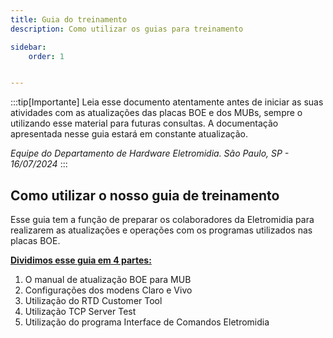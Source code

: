 ```yaml
---
title: Guia do treinamento
description: Como utilizar os guias para treinamento

sidebar:
    order: 1


---
```


[comment]: <> (Documentação online para o aplicativo Interface de Comando Eletromidia)
[comment]: <> (Criado por Alexandre de Abreu - alexandre.abreu@eletromidia.com.br)
[comment]: <> (Data : 17/06/2024)

 
:::tip[Importante]
Leia esse documento atentamente antes de iniciar as suas atividades com as atualizações das placas BOE e dos MUBs, sempre o utilizando esse material para futuras consultas. A documentação apresentada nesse guia estará em constante atualização.

<i>Equipe do Departamento de Hardware Eletromidia. 
São Paulo, SP  - 16/07/2024</i>
::: 

## Como utilizar o nosso guia de treinamento

Esse guia tem a função de preparar os colaboradores da Eletromidia para realizarem as atualizações e operações com os programas utilizados nas placas BOE.

<b><u>Dividimos esse guia em 4 partes:</b></u>
1. O manual de atualização BOE para MUB
2. Configurações dos modens Claro e Vivo
3. Utilização do RTD Customer Tool
4. Utilização TCP Server Test
5. Utilização do programa Interface de Comandos Eletromidia 